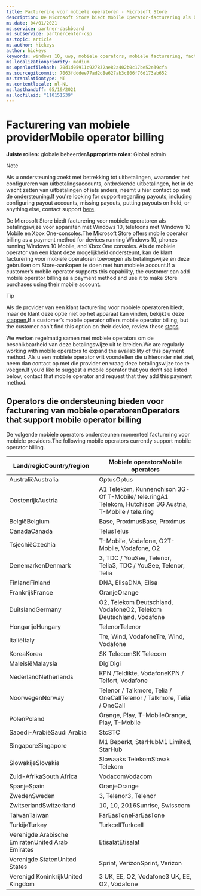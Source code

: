 ```yaml
---
title: Facturering voor mobiele operatoren - Microsoft Store
description: De Microsoft Store biedt Mobile Operator-facturering als betalingswijze voor mobiele operators die deze mogelijkheid ondersteunen.
ms.date: 04/01/2021
ms.service: partner-dashboard
ms.subservice: partnercenter-csp
ms.topic: article
ms.author: hickeys
author: hickeys
keywords: windows 10, uwp, mobiele operators, mobiele facturering, facturering voor mobiele operatoren
ms.localizationpriority: medium
ms.openlocfilehash: 70d1d05911c927832ae82a402b0c17be52e39cfa
ms.sourcegitcommit: 7063fdddee77ad2d8e627ab3c806f76d173ab652
ms.translationtype: MT
ms.contentlocale: nl-NL
ms.lasthandoff: 05/19/2021
ms.locfileid: "110151539"
---
```

# <a name="mobile-operator-billing"></a><span data-ttu-id="e664e-104">Facturering van mobiele provider</span><span class="sxs-lookup"><span data-stu-id="e664e-104">Mobile operator billing</span></span>

<span data-ttu-id="e664e-105">**Juiste rollen:** globale beheerder</span><span class="sxs-lookup"><span data-stu-id="e664e-105">**Appropriate roles**: Global admin</span></span>

> [!NOTE]
> <span data-ttu-id="e664e-106">Als u ondersteuning zoekt met betrekking tot uitbetalingen, waaronder het configureren van uitbetalingsaccounts, ontbrekende uitbetalingen, het in de wacht zetten van uitbetalingen of iets anders, neemt u hier contact op met [de ondersteuning.](https://developer.microsoft.com/windows/support)</span><span class="sxs-lookup"><span data-stu-id="e664e-106">If you're looking for support regarding payouts, including configuring payout accounts, missing payouts, putting payouts on hold, or anything else, contact support [here](https://developer.microsoft.com/windows/support).</span></span>

<span data-ttu-id="e664e-107">De Microsoft Store biedt facturering voor mobiele operatoren als betalingswijze voor apparaten met Windows 10, telefoons met Windows 10 Mobile en Xbox One-consoles.</span><span class="sxs-lookup"><span data-stu-id="e664e-107">The Microsoft Store offers mobile operator billing as a payment method for devices running Windows 10, phones running Windows 10 Mobile, and Xbox One consoles.</span></span> <span data-ttu-id="e664e-108">Als de mobiele operator van een klant deze mogelijkheid ondersteunt, kan de klant facturering voor mobiele operatoren toevoegen als betalingswijze en deze gebruiken om Store-aankopen te doen met hun mobiele account.</span><span class="sxs-lookup"><span data-stu-id="e664e-108">If a customer’s mobile operator supports this capability, the customer can add mobile operator billing as a payment method and use it to make Store purchases using their mobile account.</span></span>

> [!TIP]
> <span data-ttu-id="e664e-109">Als de provider van een klant facturering voor mobiele operatoren biedt, maar de klant deze optie niet op het apparaat kan vinden, bekijkt u deze [stappen.](https://support.microsoft.com/instantanswers/b25d6dd6-fb8b-3710-1e13-4d30eb01b51f)</span><span class="sxs-lookup"><span data-stu-id="e664e-109">If a customer’s mobile operator offers mobile operator billing, but the customer can't find this option on their device, review these [steps](https://support.microsoft.com/instantanswers/b25d6dd6-fb8b-3710-1e13-4d30eb01b51f).</span></span>

<span data-ttu-id="e664e-110">We werken regelmatig samen met mobiele operators om de beschikbaarheid van deze betalingswijze uit te breiden.</span><span class="sxs-lookup"><span data-stu-id="e664e-110">We are regularly working with mobile operators to expand the availability of this payment method.</span></span> <span data-ttu-id="e664e-111">Als u een mobiele operator wilt voorstellen die u hieronder niet ziet, neem dan contact op met die provider en vraag deze betalingswijze toe te voegen.</span><span class="sxs-lookup"><span data-stu-id="e664e-111">If you’d like to suggest a mobile operator that you don’t see listed below, contact that mobile operator and request that they add this payment method.</span></span>

## <a name="operators-that-support-mobile-operator-billing"></a><span data-ttu-id="e664e-112">Operators die ondersteuning bieden voor facturering van mobiele operatoren</span><span class="sxs-lookup"><span data-stu-id="e664e-112">Operators that support mobile operator billing</span></span>

<span data-ttu-id="e664e-113">De volgende mobiele operators ondersteunen momenteel facturering voor mobiele providers.</span><span class="sxs-lookup"><span data-stu-id="e664e-113">The following mobile operators currently support mobile operator billing.</span></span>

| <span data-ttu-id="e664e-114">Land/regio</span><span class="sxs-lookup"><span data-stu-id="e664e-114">Country/region</span></span>       | <span data-ttu-id="e664e-115">Mobiele operators</span><span class="sxs-lookup"><span data-stu-id="e664e-115">Mobile operators</span></span>                                        |
|----------------------|---------------------------------------------------------|
| <span data-ttu-id="e664e-116">Australië</span><span class="sxs-lookup"><span data-stu-id="e664e-116">Australia</span></span>            | <span data-ttu-id="e664e-117">Optus</span><span class="sxs-lookup"><span data-stu-id="e664e-117">Optus</span></span>                                                   |
| <span data-ttu-id="e664e-118">Oostenrijk</span><span class="sxs-lookup"><span data-stu-id="e664e-118">Austria</span></span>              | <span data-ttu-id="e664e-119">A1 Telekom, Kunnenchison 3G- Of T-Mobile/ tele.ring</span><span class="sxs-lookup"><span data-stu-id="e664e-119">A1 Telekom, Hutchison 3G Austria, T-Mobile / tele.ring</span></span>  |
| <span data-ttu-id="e664e-120">België</span><span class="sxs-lookup"><span data-stu-id="e664e-120">Belgium</span></span>              | <span data-ttu-id="e664e-121">Base, Proximus</span><span class="sxs-lookup"><span data-stu-id="e664e-121">Base, Proximus</span></span>                                          |
| <span data-ttu-id="e664e-122">Canada</span><span class="sxs-lookup"><span data-stu-id="e664e-122">Canada</span></span>               | <span data-ttu-id="e664e-123">Telus</span><span class="sxs-lookup"><span data-stu-id="e664e-123">Telus</span></span>                                                   |
| <span data-ttu-id="e664e-124">Tsjechië</span><span class="sxs-lookup"><span data-stu-id="e664e-124">Czechia</span></span>              | <span data-ttu-id="e664e-125">T-Mobile, Vodafone, O2</span><span class="sxs-lookup"><span data-stu-id="e664e-125">T-Mobile, Vodafone, O2</span></span>                                  |
| <span data-ttu-id="e664e-126">Denemarken</span><span class="sxs-lookup"><span data-stu-id="e664e-126">Denmark</span></span>              | <span data-ttu-id="e664e-127">3, TDC / YouSee, Telenor, Telia</span><span class="sxs-lookup"><span data-stu-id="e664e-127">3, TDC / YouSee, Telenor, Telia</span></span>                         |
| <span data-ttu-id="e664e-128">Finland</span><span class="sxs-lookup"><span data-stu-id="e664e-128">Finland</span></span>              | <span data-ttu-id="e664e-129">DNA, Elisa</span><span class="sxs-lookup"><span data-stu-id="e664e-129">DNA, Elisa</span></span>                                              |
| <span data-ttu-id="e664e-130">Frankrijk</span><span class="sxs-lookup"><span data-stu-id="e664e-130">France</span></span>               | <span data-ttu-id="e664e-131">Oranje</span><span class="sxs-lookup"><span data-stu-id="e664e-131">Orange</span></span>                                                  |
| <span data-ttu-id="e664e-132">Duitsland</span><span class="sxs-lookup"><span data-stu-id="e664e-132">Germany</span></span>              | <span data-ttu-id="e664e-133">O2, Telekom Deutschland, Vodafone</span><span class="sxs-lookup"><span data-stu-id="e664e-133">O2, Telekom Deutschland, Vodafone</span></span>                       |
| <span data-ttu-id="e664e-134">Hongarije</span><span class="sxs-lookup"><span data-stu-id="e664e-134">Hungary</span></span>              | <span data-ttu-id="e664e-135">Telenor</span><span class="sxs-lookup"><span data-stu-id="e664e-135">Telenor</span></span>                                                 |
| <span data-ttu-id="e664e-136">Italië</span><span class="sxs-lookup"><span data-stu-id="e664e-136">Italy</span></span>                | <span data-ttu-id="e664e-137">Tre, Wind, Vodafone</span><span class="sxs-lookup"><span data-stu-id="e664e-137">Tre, Wind, Vodafone</span></span>                                     |
| <span data-ttu-id="e664e-138">Korea</span><span class="sxs-lookup"><span data-stu-id="e664e-138">Korea</span></span>                | <span data-ttu-id="e664e-139">SK Telecom</span><span class="sxs-lookup"><span data-stu-id="e664e-139">SK Telecom</span></span>                                              |
| <span data-ttu-id="e664e-140">Maleisië</span><span class="sxs-lookup"><span data-stu-id="e664e-140">Malaysia</span></span>             | <span data-ttu-id="e664e-141">Digi</span><span class="sxs-lookup"><span data-stu-id="e664e-141">Digi</span></span>                                                    |
| <span data-ttu-id="e664e-142">Nederland</span><span class="sxs-lookup"><span data-stu-id="e664e-142">Netherlands</span></span>          | <span data-ttu-id="e664e-143">KPN /Teldikte, Vodafone</span><span class="sxs-lookup"><span data-stu-id="e664e-143">KPN / Telfort, Vodafone</span></span>                                 |
| <span data-ttu-id="e664e-144">Noorwegen</span><span class="sxs-lookup"><span data-stu-id="e664e-144">Norway</span></span>               | <span data-ttu-id="e664e-145">Telenor / Talkmore, Telia / OneCall</span><span class="sxs-lookup"><span data-stu-id="e664e-145">Telenor / Talkmore, Telia / OneCall</span></span>                     |
| <span data-ttu-id="e664e-146">Polen</span><span class="sxs-lookup"><span data-stu-id="e664e-146">Poland</span></span>               | <span data-ttu-id="e664e-147">Orange, Play, T-Mobile</span><span class="sxs-lookup"><span data-stu-id="e664e-147">Orange, Play, T-Mobile</span></span>                                  |
| <span data-ttu-id="e664e-148">Saoedi-Arabië</span><span class="sxs-lookup"><span data-stu-id="e664e-148">Saudi Arabia</span></span>         | <span data-ttu-id="e664e-149">Stc</span><span class="sxs-lookup"><span data-stu-id="e664e-149">STC</span></span>                                                     |
| <span data-ttu-id="e664e-150">Singapore</span><span class="sxs-lookup"><span data-stu-id="e664e-150">Singapore</span></span>            | <span data-ttu-id="e664e-151">M1 Beperkt, StarHub</span><span class="sxs-lookup"><span data-stu-id="e664e-151">M1 Limited, StarHub</span></span>                                     |
| <span data-ttu-id="e664e-152">Slowakije</span><span class="sxs-lookup"><span data-stu-id="e664e-152">Slovakia</span></span>             | <span data-ttu-id="e664e-153">Slowaaks Telekom</span><span class="sxs-lookup"><span data-stu-id="e664e-153">Slovak Telekom</span></span>                                          |
| <span data-ttu-id="e664e-154">Zuid-Afrika</span><span class="sxs-lookup"><span data-stu-id="e664e-154">South Africa</span></span>         | <span data-ttu-id="e664e-155">Vodacom</span><span class="sxs-lookup"><span data-stu-id="e664e-155">Vodacom</span></span>                                                 |
| <span data-ttu-id="e664e-156">Spanje</span><span class="sxs-lookup"><span data-stu-id="e664e-156">Spain</span></span>                | <span data-ttu-id="e664e-157">Oranje</span><span class="sxs-lookup"><span data-stu-id="e664e-157">Orange</span></span>                                                  |
| <span data-ttu-id="e664e-158">Zweden</span><span class="sxs-lookup"><span data-stu-id="e664e-158">Sweden</span></span>               | <span data-ttu-id="e664e-159">3, Telenor</span><span class="sxs-lookup"><span data-stu-id="e664e-159">3, Telenor</span></span>                                              |
| <span data-ttu-id="e664e-160">Zwitserland</span><span class="sxs-lookup"><span data-stu-id="e664e-160">Switzerland</span></span>          | <span data-ttu-id="e664e-161">10, 10, 2016</span><span class="sxs-lookup"><span data-stu-id="e664e-161">Sunrise, Swisscom</span></span>                                       |
| <span data-ttu-id="e664e-162">Taiwan</span><span class="sxs-lookup"><span data-stu-id="e664e-162">Taiwan</span></span>               | <span data-ttu-id="e664e-163">FarEasTone</span><span class="sxs-lookup"><span data-stu-id="e664e-163">FarEasTone</span></span>                                              |
| <span data-ttu-id="e664e-164">Turkije</span><span class="sxs-lookup"><span data-stu-id="e664e-164">Turkey</span></span>               | <span data-ttu-id="e664e-165">Turkcell</span><span class="sxs-lookup"><span data-stu-id="e664e-165">Turkcell</span></span>                                                |
| <span data-ttu-id="e664e-166">Verenigde Arabische Emiraten</span><span class="sxs-lookup"><span data-stu-id="e664e-166">United Arab Emirates</span></span> | <span data-ttu-id="e664e-167">Etisalat</span><span class="sxs-lookup"><span data-stu-id="e664e-167">Etisalat</span></span>                                                |
| <span data-ttu-id="e664e-168">Verenigde Staten</span><span class="sxs-lookup"><span data-stu-id="e664e-168">United States</span></span>        | <span data-ttu-id="e664e-169">Sprint, Verizon</span><span class="sxs-lookup"><span data-stu-id="e664e-169">Sprint, Verizon</span></span>                                         |
| <span data-ttu-id="e664e-170">Verenigd Koninkrijk</span><span class="sxs-lookup"><span data-stu-id="e664e-170">United Kingdom</span></span>       | <span data-ttu-id="e664e-171">3 UK, EE, O2, Vodafone</span><span class="sxs-lookup"><span data-stu-id="e664e-171">3 UK, EE, O2, Vodafone</span></span>                                 |
